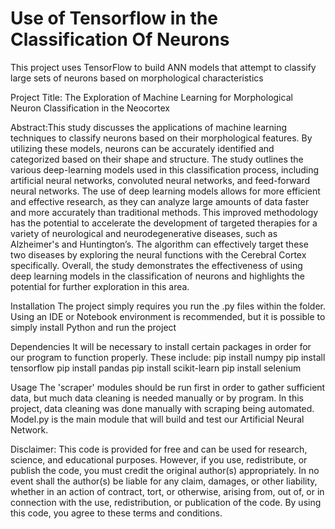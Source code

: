 # Use of Tensorflow in the Classification Of Neurons
This project uses TensorFlow to build ANN models that attempt to classify large sets of neurons based on morphological characteristics

Project Title: The Exploration of Machine Learning for Morphological Neuron Classification in the Neocortex 

Abstract:This study discusses the applications of machine learning techniques to classify neurons based on their morphological features. By utilizing these models, neurons can be accurately identified and 
categorized based on their shape and structure. The study outlines the various deep-learning models used in this classification process, including artificial neural networks, convoluted neural networks, 
and feed-forward neural networks. The use of deep learning models allows for more efficient and effective research, as they can analyze large amounts of data faster and more accurately than traditional methods. 
This improved methodology has the potential to accelerate the development of targeted therapies for a variety of neurological and neurodegenerative diseases, such as Alzheimer's and Huntington’s. 
The algorithm can effectively target these two diseases by exploring the neural functions with the Cerebral Cortex specifically. Overall, the study demonstrates the effectiveness of using deep learning models 
in the classification of neurons and highlights the potential for further exploration in this area.

Installation
The project simply requires you run the .py files within the folder. Using an IDE or Notebook environment is recommended, but it is possible to simply install Python and run the project

Dependencies
It will be necessary to install certain packages in order for our program to function properly. These include:
pip install numpy
pip install tensorflow
pip install pandas
pip install scikit-learn
pip install selenium

Usage
The 'scraper' modules should be run first in order to gather sufficient data, but much data cleaning is needed manually or by program.
In this project, data cleaning was done manually with scraping being automated. Model.py is the main module that will build and test our Artificial Neural Network.

Disclaimer:
This code is provided for free and can be used for research, science, and educational purposes. 
However, if you use, redistribute, or publish the code, you must credit the original author(s) appropriately. In no event shall the author(s) be 
liable for any claim, damages, or other liability, whether in an action of contract, tort, or otherwise, arising from, out of, or in connection with 
the use, redistribution, or publication of the code. By using this code, you agree to these terms and conditions.
